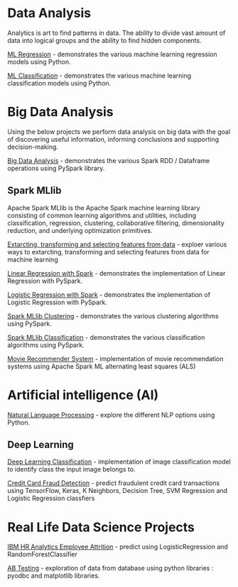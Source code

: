 # Data Analysis
Analytics is art to find patterns in data. The ability to divide vast amount of data into logical groups and the ability to find hidden components. 

[ML Regression](https://github.com/Ansu-John/Regression-Models) - demonstrates the various machine learning regression models using Python.

[ML Classification](https://github.com/Ansu-John/Classification-Models) - demonstrates the various machine learning classification models using Python.

# Big Data Analysis
Using the below projects we perform data analysis on big data with the goal of discovering useful information, informing conclusions and supporting decision-making. 

[Big Data Analysis](https://github.com/Ansu-John/Big-Data-Analysis) - demonstrates the various Spark RDD / Dataframe operations using PySpark library. 
 
## Spark MLlib 
Apache Spark MLlib is the Apache Spark machine learning library consisting of common learning algorithms and utilities, including classification, regression, clustering, collaborative filtering, dimensionality reduction, and underlying optimization primitives. 

[Extarcting, transforming and selecting features from data](https://github.com/Ansu-John/MLlib-Working-with-Features) - exploer various ways to extarcting, transforming and selecting features from data for machine learning

[Linear Regression with Spark](https://github.com/Ansu-John/Linear-Regression-with-Spark) - demonstrates the implementation of Linear Regression with PySpark.

[Logistic Regression with Spark](https://github.com/Ansu-John/Logistic-Regression-with-Spark) - demonstrates the implementation of Logistic Regression with PySpark.

[Spark MLlib Clustering](https://github.com/Ansu-John/ML-Clustering) - demonstrates the various clustering algorithms using PySpark.

[Spark MLlib Classification](https://github.com/Ansu-John/ML-Classification) - demonstrates the various classification algorithms using PySpark.

[Movie Recommender System](https://github.com/Ansu-John/Movie-Recommender-System) - implementation of movie recommendation systems using  Apache Spark ML alternating least squares (ALS)

# Artificial intelligence (AI)
[Natural Language Processing](https://github.com/Ansu-John/Natural-Language-Processing) - explore the different NLP options using Python.

## Deep Learning 
[Deep Learning Classification](https://github.com/Ansu-John/Deep-Learning-Classification) - implementation of image classification model to identify class the input image belongs to.

[Credit Card Fraud Detection](https://github.com/Ansu-John/Credit-Card-Fraud-Detection) - predict fraudulent credit card transactions using TensorFlow, Keras, K Neighbors, Decision Tree, SVM Regression and Logistic Regression classfiers 

# Real Life Data Science Projects 

[IBM HR Analytics Employee Attrition](https://github.com/Ansu-John/IBM-HR-Analytics-Employee-Attrition) - predict using LogisticRegression and RandomForestClassifier

[AB Testing](https://github.com/Ansu-John/AB-Testing) - exploration of data from database using python libraries : pyodbc and matplotlib libraries. 
